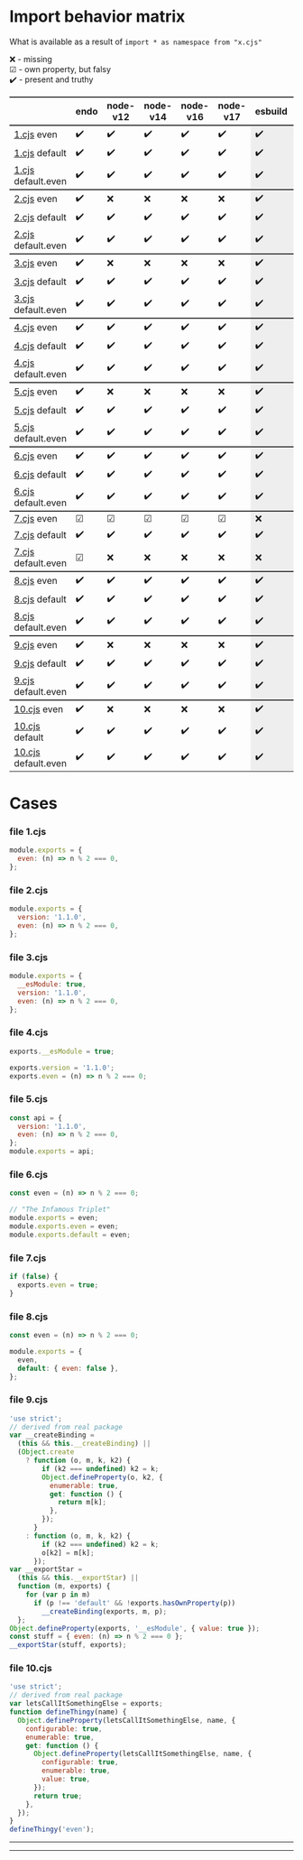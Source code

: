 # Import behavior matrix

What is available as a result of `import * as namespace from "x.cjs"`

❌ - missing  
☑ - own property, but falsy  
✔️ - present and truthy

|                                    | endo | node-v12 | node-v14 | node-v16 | node-v17 | esbuild | parcel | rollup | tsc | tscInterop | webpack |
| ---------------------------------- | ---- | -------- | -------- | -------- | -------- | ------- | ------ | ------ | --- | ---------- | ------- |
| [1.cjs](#file-1cjs) even           | ✔️   | ✔️       | ✔️       | ✔️       | ✔️       | ✔️      | ✔️     | ✔️     | ✔️  | ✔️         | ✔️      |
| [1.cjs](#file-1cjs) default        | ✔️   | ✔️       | ✔️       | ✔️       | ✔️       | ✔️      | ❌     | ✔️     | ❌  | ✔️         | ✔️      |
| [1.cjs](#file-1cjs) default.even   | ✔️   | ✔️       | ✔️       | ✔️       | ✔️       | ✔️      | ❌     | ✔️     | ❌  | ✔️         | ✔️      |
| [2.cjs](#file-2cjs) even           | ✔️   | ❌       | ❌       | ❌       | ❌       | ✔️      | ✔️     | ✔️     | ✔️  | ✔️         | ✔️      |
| [2.cjs](#file-2cjs) default        | ✔️   | ✔️       | ✔️       | ✔️       | ✔️       | ✔️      | ❌     | ✔️     | ❌  | ✔️         | ✔️      |
| [2.cjs](#file-2cjs) default.even   | ✔️   | ✔️       | ✔️       | ✔️       | ✔️       | ✔️      | ❌     | ✔️     | ❌  | ✔️         | ✔️      |
| [3.cjs](#file-3cjs) even           | ✔️   | ❌       | ❌       | ❌       | ❌       | ✔️      | ✔️     | ✔️     | ✔️  | ✔️         | ✔️      |
| [3.cjs](#file-3cjs) default        | ✔️   | ✔️       | ✔️       | ✔️       | ✔️       | ✔️      | ❌     | ✔️     | ❌  | ❌         | ✔️      |
| [3.cjs](#file-3cjs) default.even   | ✔️   | ✔️       | ✔️       | ✔️       | ✔️       | ✔️      | ❌     | ✔️     | ❌  | ❌         | ✔️      |
| [4.cjs](#file-4cjs) even           | ✔️   | ✔️       | ✔️       | ✔️       | ✔️       | ✔️      | ✔️     | ✔️     | ✔️  | ✔️         | ✔️      |
| [4.cjs](#file-4cjs) default        | ✔️   | ✔️       | ✔️       | ✔️       | ✔️       | ✔️      | ❌     | ✔️     | ❌  | ❌         | ✔️      |
| [4.cjs](#file-4cjs) default.even   | ✔️   | ✔️       | ✔️       | ✔️       | ✔️       | ✔️      | ❌     | ✔️     | ❌  | ❌         | ✔️      |
| [5.cjs](#file-5cjs) even           | ✔️   | ❌       | ❌       | ❌       | ❌       | ✔️      | ✔️     | ✔️     | ✔️  | ✔️         | ✔️      |
| [5.cjs](#file-5cjs) default        | ✔️   | ✔️       | ✔️       | ✔️       | ✔️       | ✔️      | ❌     | ✔️     | ❌  | ✔️         | ✔️      |
| [5.cjs](#file-5cjs) default.even   | ✔️   | ✔️       | ✔️       | ✔️       | ✔️       | ✔️      | ❌     | ✔️     | ❌  | ✔️         | ✔️      |
| [6.cjs](#file-6cjs) even           | ✔️   | ✔️       | ✔️       | ✔️       | ✔️       | ✔️      | ✔️     | ✔️     | ✔️  | ✔️         | ❌      |
| [6.cjs](#file-6cjs) default        | ✔️   | ✔️       | ✔️       | ✔️       | ✔️       | ✔️      | ✔️     | ✔️     | ✔️  | ✔️         | ✔️      |
| [6.cjs](#file-6cjs) default.even   | ✔️   | ✔️       | ✔️       | ✔️       | ✔️       | ✔️      | ✔️     | ✔️     | ✔️  | ✔️         | ✔️      |
| [7.cjs](#file-7cjs) even           | ☑    | ☑        | ☑        | ☑        | ☑        | ❌      | ❌     | ❌     | ❌  | ❌         | ❌      |
| [7.cjs](#file-7cjs) default        | ✔️   | ✔️       | ✔️       | ✔️       | ✔️       | ✔️      | ❌     | ❌     | ❌  | ✔️         | ✔️      |
| [7.cjs](#file-7cjs) default.even   | ☑    | ❌       | ❌       | ❌       | ❌       | ❌      | ❌     | ❌     | ❌  | ❌         | ❌      |
| [8.cjs](#file-8cjs) even           | ✔️   | ✔️       | ✔️       | ✔️       | ✔️       | ✔️      | ✔️     | ✔️     | ✔️  | ✔️         | ✔️      |
| [8.cjs](#file-8cjs) default        | ✔️   | ✔️       | ✔️       | ✔️       | ✔️       | ✔️      | ✔️     | ✔️     | ✔️  | ✔️         | ✔️      |
| [8.cjs](#file-8cjs) default.even   | ✔️   | ✔️       | ✔️       | ✔️       | ✔️       | ✔️      | ☑      | ✔️     | ☑   | ✔️         | ✔️      |
| [9.cjs](#file-9cjs) even           | ✔️   | ❌       | ❌       | ❌       | ❌       | ✔️      | ✔️     | ✔️     | ✔️  | ✔️         | ✔️      |
| [9.cjs](#file-9cjs) default        | ✔️   | ✔️       | ✔️       | ✔️       | ✔️       | ✔️      | ❌     | ✔️     | ❌  | ❌         | ✔️      |
| [9.cjs](#file-9cjs) default.even   | ✔️   | ✔️       | ✔️       | ✔️       | ✔️       | ✔️      | ❌     | ✔️     | ❌  | ❌         | ✔️      |
| [10.cjs](#file-10cjs) even         | ✔️   | ❌       | ❌       | ❌       | ❌       | ✔️      | ✔️     | ✔️     | ✔️  | ✔️         | ✔️      |
| [10.cjs](#file-10cjs) default      | ✔️   | ✔️       | ✔️       | ✔️       | ✔️       | ✔️      | ❌     | ✔️     | ❌  | ✔️         | ✔️      |
| [10.cjs](#file-10cjs) default.even | ✔️   | ✔️       | ✔️       | ✔️       | ✔️       | ✔️      | ❌     | ✔️     | ❌  | ✔️         | ✔️      |

# Cases

### file 1.cjs

```js
module.exports = {
  even: (n) => n % 2 === 0,
};
```

### file 2.cjs

```js
module.exports = {
  version: '1.1.0',
  even: (n) => n % 2 === 0,
};
```

### file 3.cjs

```js
module.exports = {
  __esModule: true,
  version: '1.1.0',
  even: (n) => n % 2 === 0,
};
```

### file 4.cjs

```js
exports.__esModule = true;

exports.version = '1.1.0';
exports.even = (n) => n % 2 === 0;
```

### file 5.cjs

```js
const api = {
  version: '1.1.0',
  even: (n) => n % 2 === 0,
};
module.exports = api;
```

### file 6.cjs

```js
const even = (n) => n % 2 === 0;

// "The Infamous Triplet"
module.exports = even;
module.exports.even = even;
module.exports.default = even;
```

### file 7.cjs

```js
if (false) {
  exports.even = true;
}
```

### file 8.cjs

```js
const even = (n) => n % 2 === 0;

module.exports = {
  even,
  default: { even: false },
};
```

### file 9.cjs

```js
'use strict';
// derived from real package
var __createBinding =
  (this && this.__createBinding) ||
  (Object.create
    ? function (o, m, k, k2) {
        if (k2 === undefined) k2 = k;
        Object.defineProperty(o, k2, {
          enumerable: true,
          get: function () {
            return m[k];
          },
        });
      }
    : function (o, m, k, k2) {
        if (k2 === undefined) k2 = k;
        o[k2] = m[k];
      });
var __exportStar =
  (this && this.__exportStar) ||
  function (m, exports) {
    for (var p in m)
      if (p !== 'default' && !exports.hasOwnProperty(p))
        __createBinding(exports, m, p);
  };
Object.defineProperty(exports, '__esModule', { value: true });
const stuff = { even: (n) => n % 2 === 0 };
__exportStar(stuff, exports);
```

### file 10.cjs

```js
'use strict';
// derived from real package
var letsCallItSomethingElse = exports;
function defineThingy(name) {
  Object.defineProperty(letsCallItSomethingElse, name, {
    configurable: true,
    enumerable: true,
    get: function () {
      Object.defineProperty(letsCallItSomethingElse, name, {
        configurable: true,
        enumerable: true,
        value: true,
      });
      return true;
    },
  });
}
defineThingy('even');
```

---

---

<style>
/* these are useful locally */
tr:nth-child(3n+1){
  border-top:2px solid #333 !important;
}
td:nth-child(n+7){
  background-color: #eee !important;
}
</style>
